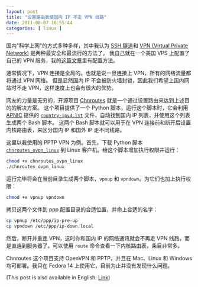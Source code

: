 ```yaml
--- 
layout: post
title: "设置路由表使国内 IP 不走 VPN 线路"
date: 2011-08-07 16:55:44
categories: [ linux ]
---
```


国内"科学上网"的方式多种多样，其中我认为 [SSH 隧道][ssh-tunnel]和 [VPN (Virtual Private Network)][vpn] 是两种最安全和最流行的方法了。
我自己就在一个美国 VPS 上配置了自己的 VPN 服务，我的[这篇文章][pptp-vpn]里有配置方法。

<!-- more -->

通常情况下，VPN 连接是全局的。也就是说一旦连接上 VPN，所有的网络流量都将通过 VPN 网络。
但是显然国内 IP 不会被防火墙封锁，因此我们希望上国内网站时不走 VPN，这样速度上也会有很大的优势。

网友的力量是无穷的，开源项目 [Chnroutes][chnroutes] 就是一个通过设置路由来达到上述目的的解决方案。
这个项目提供了一个 Python 脚本，运行这个脚本时，它会利用 [APNIC][apnic] 提供的 [`country-ipv4.lst`][ipv4-list] 文件，自动找到国内 IP 列表，并使用这个列表生成两个 Bash 脚本。
这两个 Bash 脚本就可以用于在 VPN 连接前和断开后设置内核路由表，来区分国内 IP 和国外 IP 走不同线路。

这里以我使用的 PPTP VPN 为例。首先，下载 Python 脚本 [`chnroutes_ovpn_linux`][ovpn-script] 到 Linux 客户机。给这个脚本增加执行权限并运行：

``` bash
chmod +x chnroutes_ovpn_linux
./chnroutes_ovpn_linux
```

运行完毕将会在当前目录生成两个脚本，`vpnup` 和 `vpndown`。为它们也加上执行权限：

``` bash
chmod +x vpnup vpndown
```

拷贝这两个文件到 ppp 配置目录的合适位置，并命上合适的名字：

``` bash
cp vpnup /etc/ppp/ip-pre-up
cp vpndown /etc/ppp/ip-down.local
```

然后，断开并重连 VPN，这时你和国内 IP 的网络通讯就会不再走 VPN 线路，而是直连到服务器了。可以使用 `route` 命令查看一下内核路由表，条目非常多。

Chnroutes 这个项目支持 OpenVPN 和 PPTP，并且在 Mac、Linux 和 Windows 均可部署。我只在 Fedora 14 上使用它，目前为止并没有发现什么问题。

(This post is also available in English: [Link][english])

[ssh-tunnel]:           http://en.wikipedia.org/wiki/Tunneling_protocol#Secure_Shell_tunneling
[vpn]:                  http://en.wikipedia.org/wiki/Virtual_private_network
[pptp-vpn]:             /linux/2011/07/04/pptp-vpn/
[chnroutes]:            http://code.google.com/p/chnroutes/
[apnic]:                http://www.apnic.net/
[ipv4-list]:            http://ftp.apnic.net/apnic/dbase/data/country-ipv4.lst
[ovpn-script]:          http://code.google.com/p/chnroutes/downloads/detail?name=chnroutes_ovpn_linux
[english]:              /linux/2011/08/08/route-by-ip-addresses-when-using-vpn-to-bypass-internet-censorship/
